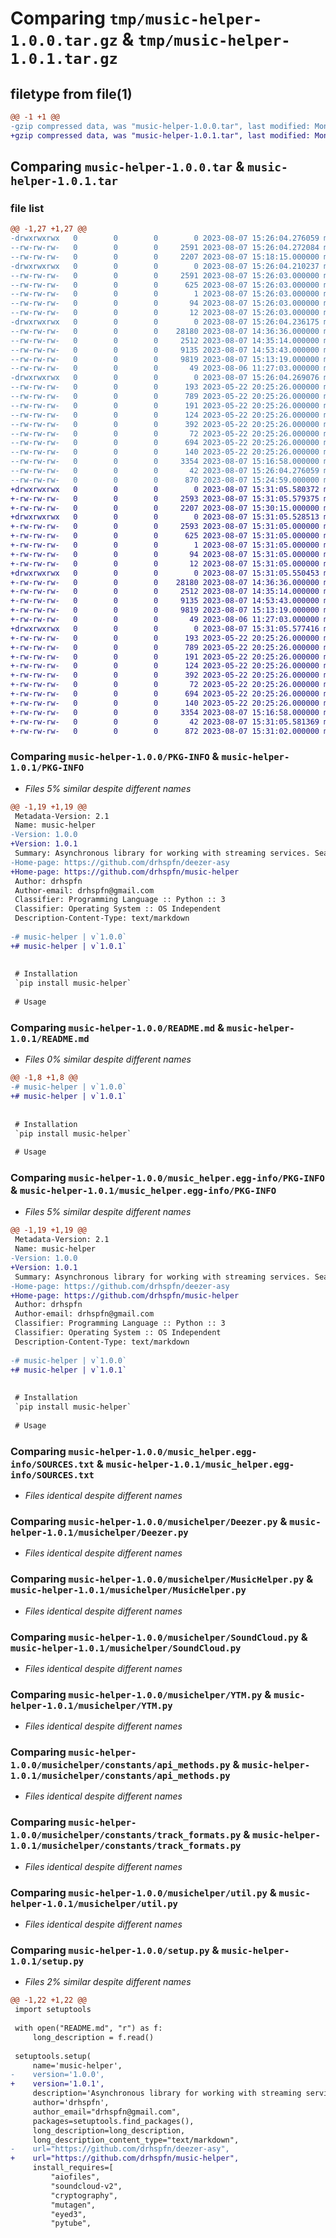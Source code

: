 # Comparing `tmp/music-helper-1.0.0.tar.gz` & `tmp/music-helper-1.0.1.tar.gz`

## filetype from file(1)

```diff
@@ -1 +1 @@
-gzip compressed data, was "music-helper-1.0.0.tar", last modified: Mon Aug  7 15:26:04 2023, max compression
+gzip compressed data, was "music-helper-1.0.1.tar", last modified: Mon Aug  7 15:31:05 2023, max compression
```

## Comparing `music-helper-1.0.0.tar` & `music-helper-1.0.1.tar`

### file list

```diff
@@ -1,27 +1,27 @@
-drwxrwxrwx   0        0        0        0 2023-08-07 15:26:04.276059 music-helper-1.0.0/
--rw-rw-rw-   0        0        0     2591 2023-08-07 15:26:04.272084 music-helper-1.0.0/PKG-INFO
--rw-rw-rw-   0        0        0     2207 2023-08-07 15:18:15.000000 music-helper-1.0.0/README.md
-drwxrwxrwx   0        0        0        0 2023-08-07 15:26:04.210237 music-helper-1.0.0/music_helper.egg-info/
--rw-rw-rw-   0        0        0     2591 2023-08-07 15:26:03.000000 music-helper-1.0.0/music_helper.egg-info/PKG-INFO
--rw-rw-rw-   0        0        0      625 2023-08-07 15:26:03.000000 music-helper-1.0.0/music_helper.egg-info/SOURCES.txt
--rw-rw-rw-   0        0        0        1 2023-08-07 15:26:03.000000 music-helper-1.0.0/music_helper.egg-info/dependency_links.txt
--rw-rw-rw-   0        0        0       94 2023-08-07 15:26:03.000000 music-helper-1.0.0/music_helper.egg-info/requires.txt
--rw-rw-rw-   0        0        0       12 2023-08-07 15:26:03.000000 music-helper-1.0.0/music_helper.egg-info/top_level.txt
-drwxrwxrwx   0        0        0        0 2023-08-07 15:26:04.236175 music-helper-1.0.0/musichelper/
--rw-rw-rw-   0        0        0    28180 2023-08-07 14:36:36.000000 music-helper-1.0.0/musichelper/Deezer.py
--rw-rw-rw-   0        0        0     2512 2023-08-07 14:35:14.000000 music-helper-1.0.0/musichelper/MusicHelper.py
--rw-rw-rw-   0        0        0     9135 2023-08-07 14:53:43.000000 music-helper-1.0.0/musichelper/SoundCloud.py
--rw-rw-rw-   0        0        0     9819 2023-08-07 15:13:19.000000 music-helper-1.0.0/musichelper/YTM.py
--rw-rw-rw-   0        0        0       49 2023-08-06 11:27:03.000000 music-helper-1.0.0/musichelper/__init__.py
-drwxrwxrwx   0        0        0        0 2023-08-07 15:26:04.269076 music-helper-1.0.0/musichelper/constants/
--rw-rw-rw-   0        0        0      193 2023-05-22 20:25:26.000000 music-helper-1.0.0/musichelper/constants/__init__.py
--rw-rw-rw-   0        0        0      789 2023-05-22 20:25:26.000000 music-helper-1.0.0/musichelper/constants/api_methods.py
--rw-rw-rw-   0        0        0      191 2023-05-22 20:25:26.000000 music-helper-1.0.0/musichelper/constants/api_urls.py
--rw-rw-rw-   0        0        0      124 2023-05-22 20:25:26.000000 music-helper-1.0.0/musichelper/constants/image_hosts.py
--rw-rw-rw-   0        0        0      392 2023-05-22 20:25:26.000000 music-helper-1.0.0/musichelper/constants/networking_settings.py
--rw-rw-rw-   0        0        0       72 2023-05-22 20:25:26.000000 music-helper-1.0.0/musichelper/constants/search_types.py
--rw-rw-rw-   0        0        0      694 2023-05-22 20:25:26.000000 music-helper-1.0.0/musichelper/constants/track_formats.py
--rw-rw-rw-   0        0        0      140 2023-05-22 20:25:26.000000 music-helper-1.0.0/musichelper/exceptions.py
--rw-rw-rw-   0        0        0     3354 2023-08-07 15:16:58.000000 music-helper-1.0.0/musichelper/util.py
--rw-rw-rw-   0        0        0       42 2023-08-07 15:26:04.276059 music-helper-1.0.0/setup.cfg
--rw-rw-rw-   0        0        0      870 2023-08-07 15:24:59.000000 music-helper-1.0.0/setup.py
+drwxrwxrwx   0        0        0        0 2023-08-07 15:31:05.580372 music-helper-1.0.1/
+-rw-rw-rw-   0        0        0     2593 2023-08-07 15:31:05.579375 music-helper-1.0.1/PKG-INFO
+-rw-rw-rw-   0        0        0     2207 2023-08-07 15:30:15.000000 music-helper-1.0.1/README.md
+drwxrwxrwx   0        0        0        0 2023-08-07 15:31:05.528513 music-helper-1.0.1/music_helper.egg-info/
+-rw-rw-rw-   0        0        0     2593 2023-08-07 15:31:05.000000 music-helper-1.0.1/music_helper.egg-info/PKG-INFO
+-rw-rw-rw-   0        0        0      625 2023-08-07 15:31:05.000000 music-helper-1.0.1/music_helper.egg-info/SOURCES.txt
+-rw-rw-rw-   0        0        0        1 2023-08-07 15:31:05.000000 music-helper-1.0.1/music_helper.egg-info/dependency_links.txt
+-rw-rw-rw-   0        0        0       94 2023-08-07 15:31:05.000000 music-helper-1.0.1/music_helper.egg-info/requires.txt
+-rw-rw-rw-   0        0        0       12 2023-08-07 15:31:05.000000 music-helper-1.0.1/music_helper.egg-info/top_level.txt
+drwxrwxrwx   0        0        0        0 2023-08-07 15:31:05.550453 music-helper-1.0.1/musichelper/
+-rw-rw-rw-   0        0        0    28180 2023-08-07 14:36:36.000000 music-helper-1.0.1/musichelper/Deezer.py
+-rw-rw-rw-   0        0        0     2512 2023-08-07 14:35:14.000000 music-helper-1.0.1/musichelper/MusicHelper.py
+-rw-rw-rw-   0        0        0     9135 2023-08-07 14:53:43.000000 music-helper-1.0.1/musichelper/SoundCloud.py
+-rw-rw-rw-   0        0        0     9819 2023-08-07 15:13:19.000000 music-helper-1.0.1/musichelper/YTM.py
+-rw-rw-rw-   0        0        0       49 2023-08-06 11:27:03.000000 music-helper-1.0.1/musichelper/__init__.py
+drwxrwxrwx   0        0        0        0 2023-08-07 15:31:05.577416 music-helper-1.0.1/musichelper/constants/
+-rw-rw-rw-   0        0        0      193 2023-05-22 20:25:26.000000 music-helper-1.0.1/musichelper/constants/__init__.py
+-rw-rw-rw-   0        0        0      789 2023-05-22 20:25:26.000000 music-helper-1.0.1/musichelper/constants/api_methods.py
+-rw-rw-rw-   0        0        0      191 2023-05-22 20:25:26.000000 music-helper-1.0.1/musichelper/constants/api_urls.py
+-rw-rw-rw-   0        0        0      124 2023-05-22 20:25:26.000000 music-helper-1.0.1/musichelper/constants/image_hosts.py
+-rw-rw-rw-   0        0        0      392 2023-05-22 20:25:26.000000 music-helper-1.0.1/musichelper/constants/networking_settings.py
+-rw-rw-rw-   0        0        0       72 2023-05-22 20:25:26.000000 music-helper-1.0.1/musichelper/constants/search_types.py
+-rw-rw-rw-   0        0        0      694 2023-05-22 20:25:26.000000 music-helper-1.0.1/musichelper/constants/track_formats.py
+-rw-rw-rw-   0        0        0      140 2023-05-22 20:25:26.000000 music-helper-1.0.1/musichelper/exceptions.py
+-rw-rw-rw-   0        0        0     3354 2023-08-07 15:16:58.000000 music-helper-1.0.1/musichelper/util.py
+-rw-rw-rw-   0        0        0       42 2023-08-07 15:31:05.581369 music-helper-1.0.1/setup.cfg
+-rw-rw-rw-   0        0        0      872 2023-08-07 15:31:02.000000 music-helper-1.0.1/setup.py
```

### Comparing `music-helper-1.0.0/PKG-INFO` & `music-helper-1.0.1/PKG-INFO`

 * *Files 5% similar despite different names*

```diff
@@ -1,19 +1,19 @@
 Metadata-Version: 2.1
 Name: music-helper
-Version: 1.0.0
+Version: 1.0.1
 Summary: Asynchronous library for working with streaming services. Search, download
-Home-page: https://github.com/drhspfn/deezer-asy
+Home-page: https://github.com/drhspfn/music-helper
 Author: drhspfn
 Author-email: drhspfn@gmail.com
 Classifier: Programming Language :: Python :: 3
 Classifier: Operating System :: OS Independent
 Description-Content-Type: text/markdown
 
-# music-helper | v`1.0.0`
+# music-helper | v`1.0.1`
 
 
 # Installation
 `pip install music-helper`
 
 # Usage
```

### Comparing `music-helper-1.0.0/README.md` & `music-helper-1.0.1/README.md`

 * *Files 0% similar despite different names*

```diff
@@ -1,8 +1,8 @@
-# music-helper | v`1.0.0`
+# music-helper | v`1.0.1`
 
 
 # Installation
 `pip install music-helper`
 
 # Usage
```

### Comparing `music-helper-1.0.0/music_helper.egg-info/PKG-INFO` & `music-helper-1.0.1/music_helper.egg-info/PKG-INFO`

 * *Files 5% similar despite different names*

```diff
@@ -1,19 +1,19 @@
 Metadata-Version: 2.1
 Name: music-helper
-Version: 1.0.0
+Version: 1.0.1
 Summary: Asynchronous library for working with streaming services. Search, download
-Home-page: https://github.com/drhspfn/deezer-asy
+Home-page: https://github.com/drhspfn/music-helper
 Author: drhspfn
 Author-email: drhspfn@gmail.com
 Classifier: Programming Language :: Python :: 3
 Classifier: Operating System :: OS Independent
 Description-Content-Type: text/markdown
 
-# music-helper | v`1.0.0`
+# music-helper | v`1.0.1`
 
 
 # Installation
 `pip install music-helper`
 
 # Usage
```

### Comparing `music-helper-1.0.0/music_helper.egg-info/SOURCES.txt` & `music-helper-1.0.1/music_helper.egg-info/SOURCES.txt`

 * *Files identical despite different names*

### Comparing `music-helper-1.0.0/musichelper/Deezer.py` & `music-helper-1.0.1/musichelper/Deezer.py`

 * *Files identical despite different names*

### Comparing `music-helper-1.0.0/musichelper/MusicHelper.py` & `music-helper-1.0.1/musichelper/MusicHelper.py`

 * *Files identical despite different names*

### Comparing `music-helper-1.0.0/musichelper/SoundCloud.py` & `music-helper-1.0.1/musichelper/SoundCloud.py`

 * *Files identical despite different names*

### Comparing `music-helper-1.0.0/musichelper/YTM.py` & `music-helper-1.0.1/musichelper/YTM.py`

 * *Files identical despite different names*

### Comparing `music-helper-1.0.0/musichelper/constants/api_methods.py` & `music-helper-1.0.1/musichelper/constants/api_methods.py`

 * *Files identical despite different names*

### Comparing `music-helper-1.0.0/musichelper/constants/track_formats.py` & `music-helper-1.0.1/musichelper/constants/track_formats.py`

 * *Files identical despite different names*

### Comparing `music-helper-1.0.0/musichelper/util.py` & `music-helper-1.0.1/musichelper/util.py`

 * *Files identical despite different names*

### Comparing `music-helper-1.0.0/setup.py` & `music-helper-1.0.1/setup.py`

 * *Files 2% similar despite different names*

```diff
@@ -1,22 +1,22 @@
 import setuptools
 
 with open("README.md", "r") as f:
     long_description = f.read()
 
 setuptools.setup(
     name='music-helper',
-    version='1.0.0',
+    version='1.0.1',
     description='Asynchronous library for working with streaming services. Search, download',
     author='drhspfn',
     author_email="drhspfn@gmail.com",
     packages=setuptools.find_packages(),
     long_description=long_description,
     long_description_content_type="text/markdown",
-    url="https://github.com/drhspfn/deezer-asy",
+    url="https://github.com/drhspfn/music-helper",
     install_requires=[
         "aiofiles",
         "soundcloud-v2",
         "cryptography",
         "mutagen",
         "eyed3",
         "pytube",
```

